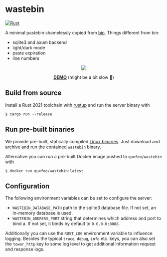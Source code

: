 # wastebin

[![Rust](https://github.com/matze/wastebin/actions/workflows/rust.yml/badge.svg)](https://github.com/matze/wastebin/actions/workflows/rust.yml)

A minimal pastebin shamelessly copied from
[bin](https://github.com/WantGuns/bin). Things different from bin:

* sqlite3 and axum backend
* light/dark mode
* paste expiration
* line numbers

<p align="center"><img src="https://raw.githubusercontent.com/matze/wastebin/master/assets/screenshot.webp"></p>

<p align="center"><strong><a href="https://wastebin-pkue.onrender.com">DEMO</a></strong> (might be a bit slow 🐌)</p>


## Build from source

Install a Rust 2021 toolchain with [rustup](https://rustup.rs) and run the
server binary with

    $ cargo run --release


## Run pre-built binaries

We provide pre-built, statically compiled [Linux
binaries](https://github.com/matze/wastebin/releases). Just download and archive
and run the contained `wastebin` binary.

Alternative you can run a pre-built Docker image pushed to `quxfoo/wastebin`
with

    $ docker run quxfoo/wastebin:latest


## Configuration

The following environment variables can be set to configure the server:

* `WASTEBIN_DATABASE_PATH` path to the sqlite3 database file. If not set, an
  in-memory database is used.
* `WASTEBIN_ADDRESS_PORT` string that determines which address and port to bind
  a. If not set, it binds by default to `0.0.0.0:8088`.

Additionally you can use the `RUST_LOG` environment variable to influence
logging. Besides the typical `trace`, `debug`, `info` etc. keys, you can also
set the `tower_http` key to some log level to get additional information request
and response logs.
